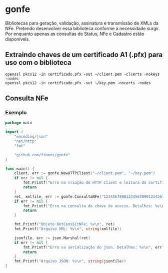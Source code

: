 # gonfe
Bibliotecas para geração, validação, assinatura e transmissão de XMLs da NFe. Pretendo desenvolver essa biblioteca conforme a necessidade surgir. Por enquanto apenas as consultas de Status, NFe e Cadastro estão disponíveis.

## Extraindo chaves de um certificado A1 (.pfx) para uso com o biblioteca
```
openssl pkcs12 -in certificado.pfx -out ~/client.pem -clcerts -nokeys -nodes
openssl pkcs12 -in certificado.pfx -out ~/key.pem -nocerts -nodes
```

## Consulta NFe
### Exemplo
```go
package main

import (
	"encoding/json"
	"net/http"
	"fmt"

	"github.com/frones/gonfe"
)

func main() {
	client, err := gonfe.NewHTTPClient("~/client.pem", "~/key.pem")
	if err != nil {
		fmt.Printf("Erro na criação do HTTP Client e leitura do certificado. Detalhes: %v\n", err)
		return
	}
	ret, xmlfile, err := gonfe.ConsultaNFe("12345678901234567890123456789012345678901234", gonfe.Homologacao, client, func(req *http.Request) {req.Header.Set("User-Agent", "MyUA/1.0")})
	if err != nil {
		fmt.Printf("Erro na consulta da chave de acesso. Detalhes: %v\n", err)
		return
	}

	fmt.Printf("Objeto RetConsSitNFe: %v\n", ret)
	fmt.Printf("Arquivo XML: %v\n", string(xmlfile))

	jsonfile, err := json.Marshal(ret)
	if err != nil {
		fmt.Printf("Erro na serialização do json. Detalhes: %v\n", err)
		return
	}
	fmt.Printf("Arquivo JSON: %v\n", string(jsonfile))
}
```
